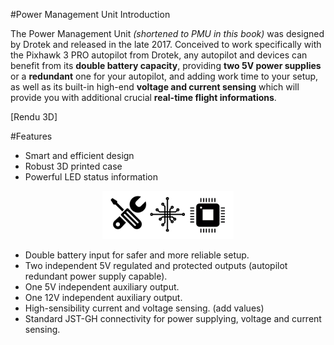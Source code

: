 #Power Management Unit Introduction

The Power Management Unit _(shortened to PMU in this book)_ was designed by Drotek and released in the late 2017. Conceived to work specifically with the Pixhawk 3 PRO autopilot from Drotek, any autopilot and devices can benefit from its **double battery capacity**, providing **two 5V power supplies** or a **redundant** one for your autopilot, and adding work time to your setup, as well as its built-in high-end **voltage and current sensing** which will provide you with additional crucial **real-time flight informations**.

[Rendu 3D]

#Features

- Smart and efficient design
- Robust 3D printed case
- Powerful LED status information

<p align="center">
  <img src="./images/ico1.png?raw=true" alt="Hardware"/>
</p>

- Double battery input for safer and more reliable setup.
- Two independent 5V regulated and protected outputs (autopilot redundant power supply capable).
- One 5V independent auxiliary output.
- One 12V independent auxiliary output.
- High-sensibility current and voltage sensing. (add values)
- Standard JST-GH connectivity for power supplying, voltage and current sensing.
